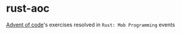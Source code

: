 # rust-aoc

[Advent of code](https://adventofcode.com/)'s exercises resolved in `Rust: Mob Programming` events
